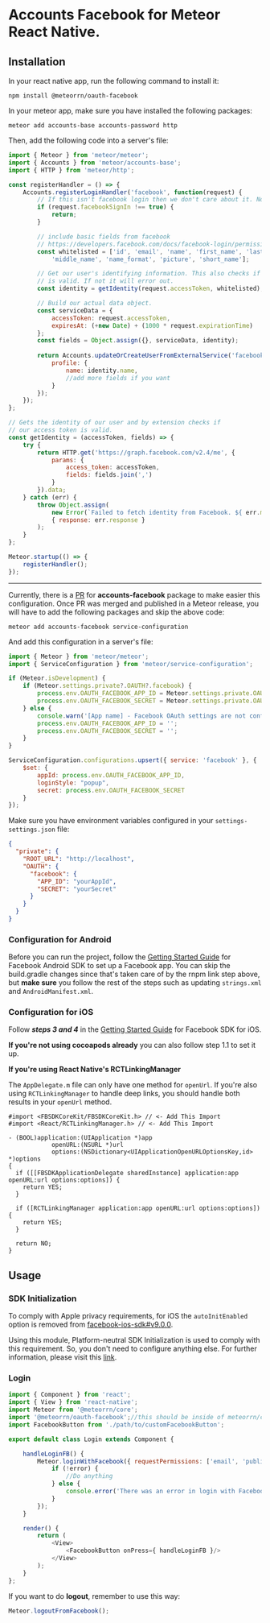 # Accounts Facebook for Meteor React Native.

## Installation

In your react native app, run the following command to install it:

```shell
npm install @meteorrn/oauth-facebook
```

In your meteor app, make sure you have installed the following packages:

```
meteor add accounts-base accounts-password http
```

Then, add the following code into a server's file:

```js
import { Meteor } from 'meteor/meteor';
import { Accounts } from 'meteor/accounts-base';
import { HTTP } from 'meteor/http';

const registerHandler = () => {
    Accounts.registerLoginHandler('facebook', function(request) {
        // If this isn't facebook login then we don't care about it. No need to proceed.
        if (request.facebookSignIn !== true) {
            return;
        }

        // include basic fields from facebook
        // https://developers.facebook.com/docs/facebook-login/permissions/
        const whitelisted = ['id', 'email', 'name', 'first_name', 'last_name',
            'middle_name', 'name_format', 'picture', 'short_name'];

        // Get our user's identifying information. This also checks if the accessToken
        // is valid. If not it will error out.
        const identity = getIdentity(request.accessToken, whitelisted);

        // Build our actual data object.
        const serviceData = {
            accessToken: request.accessToken,
            expiresAt: (+new Date) + (1000 * request.expirationTime)
        };
        const fields = Object.assign({}, serviceData, identity);
		
        return Accounts.updateOrCreateUserFromExternalService('facebook', { ...fields }, {
            profile: {
                name: identity.name,
                //add more fields if you want
            }
        });
    });
};

// Gets the identity of our user and by extension checks if
// our access token is valid.
const getIdentity = (accessToken, fields) => {
    try {
        return HTTP.get('https://graph.facebook.com/v2.4/me', {
            params: {
                access_token: accessToken,
                fields: fields.join(',')
            }
        }).data;
    } catch (err) {
        throw Object.assign(
            new Error(`Failed to fetch identity from Facebook. ${ err.message }`),
            { response: err.response }
        );
    }
};

Meteor.startup(() => {
    registerHandler();
});

```

____

Currently, there is a [PR](https://github.com/meteor/meteor/pull/11603) for **accounts-facebook** package to make easier
this configuration. Once PR was merged and
published in a Meteor release, you will have to add the following packages and skip the above code:

```shell
meteor add accounts-facebook service-configuration
```

And add this configuration in a server's file:

```js
import { Meteor } from 'meteor/meteor';
import { ServiceConfiguration } from 'meteor/service-configuration';

if (Meteor.isDevelopment) {
    if (Meteor.settings.private?.OAUTH?.facebook) {
        process.env.OAUTH_FACEBOOK_APP_ID = Meteor.settings.private.OAUTH.facebook.APP_ID;
        process.env.OAUTH_FACEBOOK_SECRET = Meteor.settings.private.OAUTH.facebook.SECRET;
    } else {
        console.warn('[App name] - Facebook OAuth settings are not configured.');
        process.env.OAUTH_FACEBOOK_APP_ID = '';
        process.env.OAUTH_FACEBOOK_SECRET = '';
    }
}

ServiceConfiguration.configurations.upsert({ service: 'facebook' }, {
    $set: {
        appId: process.env.OAUTH_FACEBOOK_APP_ID,
        loginStyle: "popup",
        secret: process.env.OAUTH_FACEBOOK_SECRET
    }
});
```

Make sure you have environment variables configured in your `settings-settings.json` file:

```json
{
  "private": {
    "ROOT_URL": "http://localhost",
    "OAUTH": {
      "facebook": {
        "APP_ID": "yourAppId",
        "SECRET": "yourSecret"
      }
    }
  }
}
```


### Configuration for Android

Before you can run the project, follow
the [Getting Started Guide](https://developers.facebook.com/docs/android/getting-started/) for Facebook Android SDK to
set up a Facebook app. You can skip the build.gradle changes since that's taken care of by the rnpm link step above,
but **make sure** you follow the rest of the steps such as updating `strings.xml` and `AndroidManifest.xml`.

### Configuration for iOS

Follow ***steps 3 and 4*** in the [Getting Started Guide](https://developers.facebook.com/docs/ios/use-cocoapods) for
Facebook SDK for iOS.

**If you're not using cocoapods already** you can also follow step 1.1 to set it up.

**If you're using React Native's RCTLinkingManager**

The `AppDelegate.m` file can only have one method for `openUrl`. If you're also using `RCTLinkingManager` to handle deep
links, you should handle both results in your `openUrl` method.

```objetive-c
#import <FBSDKCoreKit/FBSDKCoreKit.h> // <- Add This Import
#import <React/RCTLinkingManager.h> // <- Add This Import

- (BOOL)application:(UIApplication *)app
            openURL:(NSURL *)url
            options:(NSDictionary<UIApplicationOpenURLOptionsKey,id> *)options
{
  if ([[FBSDKApplicationDelegate sharedInstance] application:app openURL:url options:options]) {
    return YES;
  }

  if ([RCTLinkingManager application:app openURL:url options:options]) {
    return YES;
  }

  return NO;
}
```

## Usage

### SDK Initialization

To comply with Apple privacy requirements, for iOS the `autoInitEnabled` option is removed
from [facebook-ios-sdk#v9.0.0](https://github.com/facebook/facebook-ios-sdk/blob/master/CHANGELOG.md#900).

Using this module, Platform-neutral SDK Initialization is used to comply with this requirement. So, you don't need to
configure anything else. For further information, please visit this [link](https://github.com/thebergamo/react-native-fbsdk-next#sdk-initialization).

### Login

```js
import { Component } from 'react';
import { View } from 'react-native';
import Meteor from '@meteorrn/core';
import '@meteorrn/oauth-facebook';//this should be inside of meteorrn/core package (PR is needed).
import FacebookButton from './path/to/customFacebookButton';

export default class Login extends Component {

    handleLoginFB() {
        Meteor.loginWithFacebook({ requestPermissions: ['email', 'public_profile'] }, (error) => {
            if (!error) {
                //Do anything
            } else {
                console.error('There was an error in login with Facebook: ', error);
            }
        });
    }

    render() {
        return (
            <View>
                <FacebookButton onPress={ handleLoginFB }/>
            </View>
        );
    }
};
```

If you want to do **logout**, remember to use this way:

```js
Meteor.logoutFromFacebook();
```
